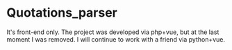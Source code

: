 # Quotations_parser

It's front-end only.
The project was developed via php+vue, but at the last moment I was removed. I will continue to work with a friend via python+vue.
